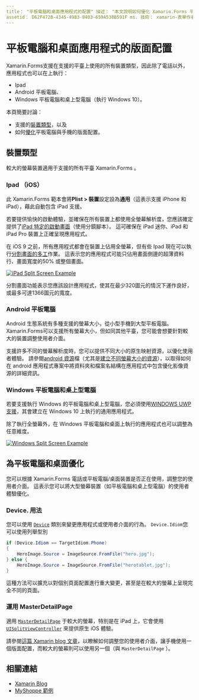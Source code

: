 ```yaml
---
title： "平板電腦和桌面應用程式的配置" 描述： "本文說明如何優化 Xamarin.Forms 平板電腦的應用程式版面配置，而不是手機。
assetid： D62F472B-4345-4983-8403-659A538B591F ms. 技術： xamarin-表單作者： davidbritch ms. author： dabritch ms. 日期：02/01/2016 否-loc： [ Xamarin.Forms ， Xamarin.Essentials ]
---
```


# <a name="layout-for-tablet-and-desktop-apps"></a>平板電腦和桌面應用程式的版面配置

Xamarin.Forms支援在支援的平臺上使用的所有裝置類型，因此除了電話以外，應用程式也可以在上執行：

- Ipad
- Android 平板電腦、
- Windows 平板電腦和桌上型電腦（執行 Windows 10）。

本頁簡要討論：

- 支援的[裝置類型](#device-types)，以及
- 如何[優化](#optimize-for-tablet-and-desktop)平板電腦與手機的版面配置。

## <a name="device-types"></a>裝置類型

較大的螢幕裝置適用于支援的所有平臺 Xamarin.Forms 。

### <a name="ipads-ios"></a>Ipad （iOS）

此 Xamarin.Forms 範本會將**Plist > 裝置**設定設為**通用**（這表示支援 iPhone 和 iPad），藉此自動包含 iPad 支援。

若要提供愉快的啟動體驗，並確保在所有裝置上都使用全螢幕解析度，您應該確定提供了[iPad 特定的啟動畫面](~/ios/app-fundamentals/images-icons/launch-screens.md)（使用分鏡腳本）。 這可確保在 iPad 迷你、iPad 和 iPad Pro 裝置上正確呈現應用程式。

在 iOS 9 之前，所有應用程式都會在裝置上佔用全螢幕，但有些 Ipad 現在可以執行[分割畫面的多工](~/ios/platform/multitasking.md)作業。
這表示您的應用程式可能只佔用畫面側邊的超薄資料行、畫面寬度的50% 或整個畫面。

[![](tablet-images/ipad-sml.png "iPad Split Screen Example")](tablet-images/ipad.png#lightbox "iPad Split Screen Example")

分割畫面功能表示您應該設計應用程式，使其在最少320圖元的情況下運作良好，或最多可達1366圖元的寬度。

### <a name="android-tablets"></a>Android 平板電腦

Android 生態系統有多種支援的螢幕大小，從小型手機到大型平板電腦。 Xamarin.Forms可以支援所有螢幕大小，但如同其他平臺，您可能會想要針對較大的裝置調整使用者介面。

支援許多不同的螢幕解析度時，您可以提供不同大小的原生映射資源，以優化使用者體驗。
請參閱[android 資源](~/android/app-fundamentals/resources-in-android/index.md)檔（尤其是[建立不同螢幕大小的資源](~/android/app-fundamentals/resources-in-android/resources-for-varying-screens.md)），以取得如何在 android 應用程式專案中將資料夾和檔案名結構在應用程式中包含優化影像資源的詳細資訊。

### <a name="windows-tablets-and-desktops"></a>Windows 平板電腦和桌上型電腦

若要支援執行 Windows 的平板電腦和桌上型電腦，您必須使用[WINDOWS UWP 支援](~/xamarin-forms/platform/windows/installation/index.md)，其會建立在 Windows 10 上執行的通用應用程式。

除了執行全螢幕外，在 Windows 平板電腦和桌面上執行的應用程式也可以調整為任意維度。

[![](tablet-images/splitscreen-sml.png "Windows Split Screen Example")](tablet-images/splitscreen.png#lightbox "Windows Split Screen Example")

## <a name="optimize-for-tablet-and-desktop"></a>為平板電腦和桌面優化

您可以根據 Xamarin.Forms 電話或平板電腦/桌面裝置是否正在使用，調整您的使用者介面。 這表示您可以將大型螢幕裝置（如平板電腦和桌上型電腦）的使用者體驗優化。

### <a name="deviceidiom"></a>Device. 用法

您可以使用 [`Device`](~/xamarin-forms/platform/device.md) 類別來變更應用程式或使用者介面的行為。 `Device.Idiom`您可以使用列舉型別

```csharp
if (Device.Idiom == TargetIdiom.Phone)
{
    HeroImage.Source = ImageSource.FromFile("hero.jpg");
} else {
    HeroImage.Source = ImageSource.FromFile("herotablet.jpg");
}
```

這種方法可以擴充以對個別頁面配置進行重大變更，甚至是在較大的螢幕上呈現完全不同的頁面。

### <a name="leverage-masterdetailpage"></a>運用 MasterDetailPage

適用 [`MasterDetailPage`](xref:Xamarin.Forms.MasterDetailPage) 于較大的螢幕，特別是在 iPad 上，它會使用 [`UISplitViewController`](xref:UIKit.UISplitViewController) 來提供原生 iOS 體驗。

請參閱[這篇 Xamarin blog 文章](https://devblogs.microsoft.com/xamarin/bringing-xamarin-forms-apps-to-tablets/)，以瞭解如何調整您的使用者介面，讓手機使用一個版面配置，而較大的螢幕則可以使用另一個（與 `MasterDetailPage` ）。

## <a name="related-links"></a>相關連結

- [Xamarin Blog](https://devblogs.microsoft.com/xamarin/bringing-xamarin-forms-apps-to-tablets/)
- [MyShoppe 範例](https://github.com/jamesmontemagno/myshoppe)
